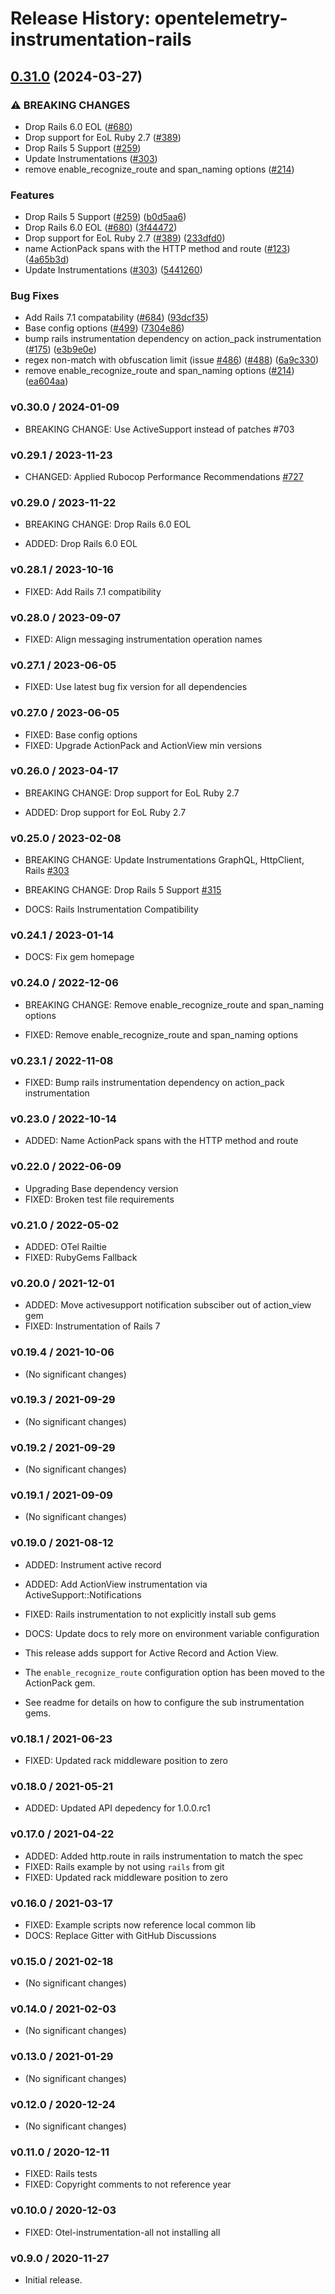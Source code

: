 # Release History: opentelemetry-instrumentation-rails

## [0.31.0](https://github.com/solarwinds/opentelemetry-ruby-contrib/compare/opentelemetry-instrumentation-rails-v0.30.0...opentelemetry-instrumentation-rails/v0.31.0) (2024-03-27)


### ⚠ BREAKING CHANGES

* Drop Rails 6.0 EOL ([#680](https://github.com/solarwinds/opentelemetry-ruby-contrib/issues/680))
* Drop support for EoL Ruby 2.7 ([#389](https://github.com/solarwinds/opentelemetry-ruby-contrib/issues/389))
* Drop Rails 5 Support ([#259](https://github.com/solarwinds/opentelemetry-ruby-contrib/issues/259))
* Update Instrumentations ([#303](https://github.com/solarwinds/opentelemetry-ruby-contrib/issues/303))
* remove enable_recognize_route and span_naming options ([#214](https://github.com/solarwinds/opentelemetry-ruby-contrib/issues/214))

### Features

* Drop Rails 5 Support ([#259](https://github.com/solarwinds/opentelemetry-ruby-contrib/issues/259)) ([b0d5aa6](https://github.com/solarwinds/opentelemetry-ruby-contrib/commit/b0d5aa68dd660546d28f8f89ef9004ec776c7bf6))
* Drop Rails 6.0 EOL ([#680](https://github.com/solarwinds/opentelemetry-ruby-contrib/issues/680)) ([3f44472](https://github.com/solarwinds/opentelemetry-ruby-contrib/commit/3f44472230964017d1831a47ea0661dc92d55909))
* Drop support for EoL Ruby 2.7 ([#389](https://github.com/solarwinds/opentelemetry-ruby-contrib/issues/389)) ([233dfd0](https://github.com/solarwinds/opentelemetry-ruby-contrib/commit/233dfd0dae81346e9687090f9d8dfb85215e0ba7))
* name ActionPack spans with the HTTP method and route ([#123](https://github.com/solarwinds/opentelemetry-ruby-contrib/issues/123)) ([4a65b3d](https://github.com/solarwinds/opentelemetry-ruby-contrib/commit/4a65b3d7f76603eba1d958964c64093f47846929))
* Update Instrumentations ([#303](https://github.com/solarwinds/opentelemetry-ruby-contrib/issues/303)) ([5441260](https://github.com/solarwinds/opentelemetry-ruby-contrib/commit/54412608511e42591f5775e1d805682147e3bb94))


### Bug Fixes

* Add Rails 7.1 compatability ([#684](https://github.com/solarwinds/opentelemetry-ruby-contrib/issues/684)) ([93dcf35](https://github.com/solarwinds/opentelemetry-ruby-contrib/commit/93dcf359a8a66d17fed545f7a642f1d3a83d4ef4))
* Base config options ([#499](https://github.com/solarwinds/opentelemetry-ruby-contrib/issues/499)) ([7304e86](https://github.com/solarwinds/opentelemetry-ruby-contrib/commit/7304e86e9a3beba5c20f790b256bbb54469411ca))
* bump rails instrumentation dependency on action_pack instrumentation ([#175](https://github.com/solarwinds/opentelemetry-ruby-contrib/issues/175)) ([e3b9e0e](https://github.com/solarwinds/opentelemetry-ruby-contrib/commit/e3b9e0e197ff0cb5c489c77d27fb5be23052797c))
* regex non-match with obfuscation limit (issue [#486](https://github.com/solarwinds/opentelemetry-ruby-contrib/issues/486)) ([#488](https://github.com/solarwinds/opentelemetry-ruby-contrib/issues/488)) ([6a9c330](https://github.com/solarwinds/opentelemetry-ruby-contrib/commit/6a9c33088c6c9f39b2bc30247a3ed825553c07d4))
* remove enable_recognize_route and span_naming options ([#214](https://github.com/solarwinds/opentelemetry-ruby-contrib/issues/214)) ([ea604aa](https://github.com/solarwinds/opentelemetry-ruby-contrib/commit/ea604aa77e0d4c26e1d178877dea75c795f039ee))

### v0.30.0 / 2024-01-09

* BREAKING CHANGE: Use ActiveSupport instead of patches #703 

### v0.29.1 / 2023-11-23

* CHANGED: Applied Rubocop Performance Recommendations [#727](https://github.com/open-telemetry/opentelemetry-ruby-contrib/pull/727)

### v0.29.0 / 2023-11-22

* BREAKING CHANGE: Drop Rails 6.0 EOL

* ADDED: Drop Rails 6.0 EOL

### v0.28.1 / 2023-10-16

* FIXED: Add Rails 7.1 compatibility

### v0.28.0 / 2023-09-07

* FIXED: Align messaging instrumentation operation names

### v0.27.1 / 2023-06-05

* FIXED: Use latest bug fix version for all dependencies

### v0.27.0 / 2023-06-05

* FIXED: Base config options
* FIXED: Upgrade ActionPack and ActionView min versions

### v0.26.0 / 2023-04-17

* BREAKING CHANGE: Drop support for EoL Ruby 2.7

* ADDED: Drop support for EoL Ruby 2.7

### v0.25.0 / 2023-02-08

* BREAKING CHANGE: Update Instrumentations GraphQL, HttpClient, Rails [#303](https://github.com/open-telemetry/opentelemetry-ruby-contrib/pull/303)
* BREAKING CHANGE: Drop Rails 5 Support [#315](https://github.com/open-telemetry/opentelemetry-ruby-contrib/pull/315)

* DOCS: Rails Instrumentation Compatibility

### v0.24.1 / 2023-01-14

* DOCS: Fix gem homepage

### v0.24.0 / 2022-12-06

* BREAKING CHANGE: Remove enable_recognize_route and span_naming options

* FIXED: Remove enable_recognize_route and span_naming options

### v0.23.1 / 2022-11-08

* FIXED: Bump rails instrumentation dependency on action_pack instrumentation

### v0.23.0 / 2022-10-14

* ADDED: Name ActionPack spans with the HTTP method and route

### v0.22.0 / 2022-06-09

* Upgrading Base dependency version
* FIXED: Broken test file requirements

### v0.21.0 / 2022-05-02

* ADDED: OTel Railtie
* FIXED: RubyGems Fallback

### v0.20.0 / 2021-12-01

* ADDED: Move activesupport notification subsciber out of action_view gem
* FIXED: Instrumentation of Rails 7

### v0.19.4 / 2021-10-06

* (No significant changes)

### v0.19.3 / 2021-09-29

* (No significant changes)

### v0.19.2 / 2021-09-29

* (No significant changes)

### v0.19.1 / 2021-09-09

* (No significant changes)

### v0.19.0 / 2021-08-12

* ADDED: Instrument active record
* ADDED: Add ActionView instrumentation via ActiveSupport::Notifications
* FIXED: Rails instrumentation to not explicitly install sub gems
* DOCS: Update docs to rely more on environment variable configuration

* This release adds support for Active Record and Action View.
* The `enable_recognize_route` configuration option has been moved to the ActionPack gem.
* See readme for details on how to configure the sub instrumentation gems.

### v0.18.1 / 2021-06-23

* FIXED: Updated rack middleware position to zero

### v0.18.0 / 2021-05-21

* ADDED: Updated API depedency for 1.0.0.rc1

### v0.17.0 / 2021-04-22

* ADDED: Added http.route in rails instrumentation to match the spec
* FIXED: Rails example by not using `rails` from git
* FIXED: Updated rack middleware position to zero

### v0.16.0 / 2021-03-17

* FIXED: Example scripts now reference local common lib
* DOCS: Replace Gitter with GitHub Discussions

### v0.15.0 / 2021-02-18

* (No significant changes)

### v0.14.0 / 2021-02-03

* (No significant changes)

### v0.13.0 / 2021-01-29

* (No significant changes)

### v0.12.0 / 2020-12-24

* (No significant changes)

### v0.11.0 / 2020-12-11

* FIXED: Rails tests
* FIXED: Copyright comments to not reference year

### v0.10.0 / 2020-12-03

* FIXED: Otel-instrumentation-all not installing all

### v0.9.0 / 2020-11-27

* Initial release.
